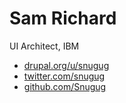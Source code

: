 # Sam Richard
UI Architect, IBM

* [drupal.org/u/snugug](http://drupal.org/u/snugug)
* [twitter.com/snugug](http://twitter.com/snugug)
* [github.com/Snugug](http://github.com/Snugug)
